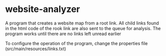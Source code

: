 # website-analyzer
A program that creates a website map from a root link. All child links found in the html code of the rook link are also sent to the queue for analysis. The program works until there are no links left unread earlier

To configure the operation of the program, change the properties file (src/main/resources/links.txt)
